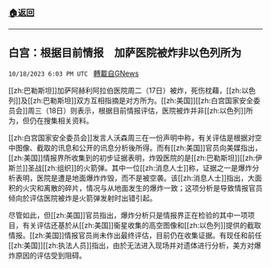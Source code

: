 ###  [:house:返回](README.md)
---


## 白宫：根据目前情报　加萨医院被炸非以色列所为
`10/18/2023 6:03 PM UTC ` [轉載自GNews](https://gnews.org/articles/1851382)

[[zh:巴勒斯坦]]加萨阿赫利阿拉伯医院周二（17日）被炸，死伤枕藉，[[zh:以色列]]及[[zh:巴勒斯坦]]双方互相指摘是对方所为。[[zh:美国]][[zh:白宫国家安全委员会]]周三（18日）则表示，根据目前情报评估，医院被炸并非[[zh:以色列]]所为，但仍在搜集相关资料。

[[zh:白宫国家安全委员会]]发言人沃森周三在一份声明中称，有关评估是根据对空中图像、截取的讯息和公开的讯息分析後所得。而有[[zh:美国]]官员向美媒指出，[[zh:美国]]情报界所收集到的初步证据表明，炸毁医院的是[[zh:巴勒斯坦]][[zh:伊斯兰]]圣战[[zh:组织]]的火箭弹。其中一位[[zh:消息人士]]称，证据之一是爆炸分析表明，医院是遭是地面爆炸炸毁，而不是被空袭。该[[zh:消息人士]]指出，大面积的火灾和离散的碎片，情况与从地面发生的爆炸一致；这项分析是导致情报官员倾向於评估医院被炸是火箭弹发射时出错引起。

尽管如此，但[[zh:美国]]官员指出，爆炸分析只是情报界正在检验的其中一项项目，有关评估还基於从[[zh:美国]]衞星收集的高空图像和[[zh:以色列]]提供的截取情报。[[zh:美国]]情报官员尚未作出最终评估，目前仍在收集证据。有现任和前任[[zh:美国]][[zh:执法人员]]指出，由於无法进入现场并对遗体进行分析，美方对爆炸原因的评估受到阻碍。
